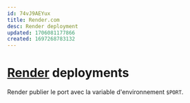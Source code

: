 ```yaml
---
id: 74vJ9AEYux
title: Render.com
desc: Render deployment
updated: 1706081177866
created: 1697268783132
---
```

# [Render](http://Reynders.com) deployments
Render publier le port avec la variable  d'environnement `$PORT`.
